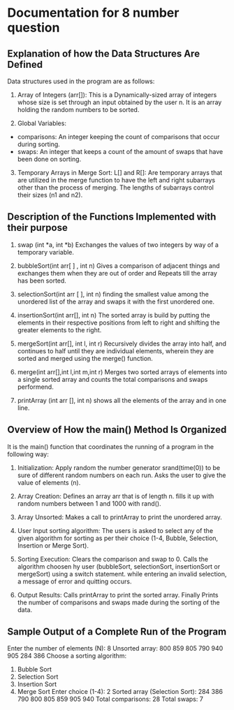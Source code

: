 # Documentation for 8 number question

## Explanation of how the Data Structures Are Defined

Data structures used in the program are as follows:
1. Array of Integers (arr[]): This is a Dynamically-sized array of integers whose size is set through an input obtained by the user n. It is an array holding the random numbers to be sorted.

2. Global Variables:
- comparisons: An integer keeping the count of comparisons that occur during sorting.
- swaps: An integer that keeps a count of the amount of swaps that have been done on sorting.

3. Temporary Arrays in Merge Sort:
L[] and R[]: Are temporary arrays that are utilized in the merge function to have the left and right subarrays other than the process of merging. The lengths of subarrays control their sizes (n1 and n2).

## Description of the Functions Implemented with their purpose

1. swap (int *a, int *b)
Exchanges the values of two integers by way of a temporary variable.

2. bubbleSort(int arr[ ] , int n)
Gives a comparison of adjacent things and exchanges them when they are out of order and Repeats till the array has been sorted.

3. selectionSort(int arr [ ], int n)
finding the smallest value among the unordered list of the array and swaps it with the first unordered one.

4. insertionSort(int arr[], int n)
The sorted array is build by putting the elements in their respective positions from left to right and shifting the greater elements to the right.

5. mergeSort(int arr[], int l, int r)
Recursively divides the array into half, and continues to half until they are individual elements, wherein they are sorted and merged using the merge() function.

6. merge(int arr[],int l,int m,int r)
Merges two sorted arrays of elements into a single sorted array and counts  the total comparisons and swaps performend.

7. printArray (int arr [], int n)
shows all the elements of the array and in one line.

## Overview of How the main() Method Is Organized

It is the main() function that coordinates the running of a program in the following way:

1. Initialization:
Apply random the number generator srand(time(0)) to be sure of different random numbers on each run.
Asks the user to give the value of elements (n).

2. Array Creation:
Defines an array arr that is of length n.
fills it up with random numbers between 1 and 1000 with rand().

3. Array Unsorted:
Makes a call to printArray to print the unordered array.

4. User Input sorting algorithm:
The users is asked to select any of the given algorithm for sorting as per their choice (1-4, Bubble, Selection, Insertion or Merge Sort).

5. Sorting Execution:
Clears the comparison and swap to 0.
Calls the algorithm choosen hy user (bubbleSort, selectionSort, insertionSort or mergeSort) using a switch statement.
while entering an invalid selection, a message of error and quitting occurs.

6. Output Results:
Calls printArray to print the sorted array.
Finally Prints the number of comparisons and swaps made during the sorting of the data.

## Sample Output of a Complete Run of the Program

Enter the number of elements (N): 8
Unsorted array: 800 859 805 790 940 905 284 386
Choose a sorting algorithm:
1. Bubble Sort
2. Selection Sort
3. Insertion Sort
4. Merge Sort
Enter choice (1-4): 2
Sorted array (Selection Sort): 284 386 790 800 805 859 905 940
Total comparisons: 28
Total swaps: 7